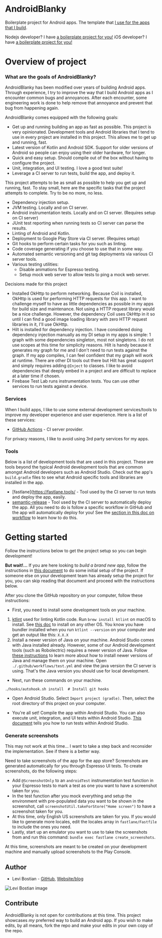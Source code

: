 # AndroidBlanky

Boilerplate project for Android apps. The template that [I use for the apps that I build](https://curiosityio.com/).

Nodejs developer? I have [a boilerplate project for you!](https://github.com/levibostian/expressjsblanky)
iOS developer? I have [a boilerplate project for you!](https://github.com/levibostian/iosblanky)

# Overview of project

### What are the goals of AndroidBlanky?

AndroidBlanky has been modified over years of building Android apps. Through experience, I try to improve the way that I build Android apps as I encounter common bugs and annoyances. After each encounter, some engineering work is done to help remove that annoyance and prevent that bug from happening again.

AndroidBlanky comes equipped with the following goals:

- Get up and running building an app as fast as possible. This project is very opinionated. Development tools and Android libraries that I tend to use in every project are installed in this project. This allows me to get up and running, fast.
- Latest version of Kotlin and Android SDK. Support for older versions of Android so people can enjoy using their older hardware, for longer.
- Quick and easy setup. Should compile out of the box without having to configure the project. 
- Unit, integration, and UI testing. I love a good test suite! 
- Leverage a CI server to run tests, build the app, and deploy it. 

This project attempts to be as small as possible to help you get up and running, fast. To stay small, here are the specific tasks that the project attempts to complete. Try to be no more, no less. 

- Dependency injection setup. 
- JVM testing. Locally and on CI server. 
- Android instrumentation tests. Locally and on CI server. (Requires setup on CI server)
- JUnit test reporting when running tests so CI server can parse the results. 
- Linting of Android and Kotlin. 
- Deployment to Google Play Store via CI server. (Requires setup)
- Git hooks to perform certain tasks for you such as linting. 
- Code coverage generating if you choose to use that in some way. 
- Automated semantic versioning and git tag deployments via various CI server tools. 
- Various testing utilities:
  - Disable animations for Espresso testing. 
  - Setup mock web server to allow tests to ping a mock web server. 

Decisions made for this project
- Installed OkHttp to perform networking. Because Coil is installed, OkHttp is used for performing HTTP requests for this app. I want to challenge myself to have as little dependencies as possible in my apps for build size and maintenance. Not using a HTTP request library would be a nice challenge. However, the dependency Coil uses OkHttp in it so until I can find a good image loading library with zero HTTP request libraries in it, I'll use OkHttp. 
- Hilt is installed for dependency injection. I have considered doing dependency injection manually as my DI setup in my apps is simple: 1 graph with some dependencies singleton, most not singletons. I do not use scopes at this time for simplicity reasons. Hilt is handy because it generates my graph for me and I don't need to run tests against the graph. If my app compiles, I can feel confident that my graph will work at runtime. There are other DI tools out there but Hilt has great support and simply requires adding `@Inject` to classes. I like to avoid dependencies that deeply embed in a project and are difficult to replace at a later time if chosen. 
- Firebase Test Lab runs instrumentation tests. You can use other services to run tests against a device. 

### Services 

When I build apps, I like to use some external development services/tools to improve my developer experience and user experience. Here is a list of these services:

* [GitHub Actions](https://github.com/features/actions) - CI server provider. 

For privacy reasons, I like to avoid using 3rd party services for my apps. 

### Tools 

Below is a list of development tools that are used in this project. These are tools beyond the typical Android development tools that are common amongst Android developers such as Android Studio. Check out the app's `build.gradle` files to see what Android specific tools and libraries are installed in the app. 

* [fastlane](https://fastlane.tools/ - Tool used by the CI server to run tests and deploy the app, easily. 
* [semantic-release](https://github.com/semantic-release/semantic-release) - Tool used by the CI server to automatically deploy the app. All you need to do is follow a specific workflow in GitHub and the app will automatically deploy for you! See the [section in this doc on workflow](#workflow) to learn how to do this.

# Getting started

Follow the instructions below to get the project setup so you can begin development!

**But wait!...** If you are here looking to *build a brand new app*, follow the instructions in [this document](docs/SETUP.md) to do some initial setup of the project. If someone else on your development team has already setup the project for you, you can skip reading that document and proceed with the instructions below. 

After you clone the GitHub repository on your computer, follow these instructions:

* First, you need to install some development tools on your machine. 

1. [ktlint](https://ktlint.github.io/) used for linting Kotlin code. Run `brew install ktlint` on macOS to install. See [this doc](https://ktlint.github.io/#getting-started) to install on any other OS. You know you have bundler installed when you run `ktlint --version` on your computer and get an output like this: `X.X.X`
5. Install a newer version of Java on your machine. Android Studio comes with Java installed already. However, some of our Android development tools (such as Robolectric) requires a newer version of Java. Follow [these instructions](https://gist.github.com/levibostian/3c70bd7e78d76454c165a8f32f1ff6e9) to learn more about how to install newer versions of Java and manage them on your machine. Open `./.github/workflows/test.yml` and view the java version the CI server is using. That's the Java version you should use for local development. 

* Next, run these commands on your machine. 

```
./hooks/autohook.sh install  # Install git hooks
```

* Open Android Studio. Select `Import project (gradle)`. Then, select the root directory of this project on your computer. 

* You're all set! Compile the app within Android Studio. You can also execute unit, integration, and UI tests within Android Studio. [This document](https://developer.android.com/training/testing/unit-testing/local-unit-tests#run) tells you how to run tests within Android Studio. 

### Generate screenshots

This may not work at this time... I want to take a step back and reconsider the implementation. See if there is a better way. 

Need to take screenshots of the app for the app store? Screenshots are generated automatically for you through Espresso UI tests. To create screenshots, do the following steps:

* Add `@ScreenshotOnly` to an `androidTest` instrumentation test function in your Espresso tests to mark a test as one you want to have a screenshot taken for you.
* In the test function after you mock everything and setup the environment with pre-populated data you want to be shown in the screenshot, call `screenshotUtil.takeForStore("Home screen")` to have a screenshot taken for you.
* At this time, only English US screenshots are taken for you. If you would like to generate more locales, edit the locales array in `fastlane/Fastfile` to include the ones you need.
* Lastly, start up an emulator you want to use to take the screenshots from and run this command: `bundle exec fastlane create_screenshots`.

At this time, screenshots are meant to be created on your development machine and manually upload screenshots to the Play Console. 

## Author

* Levi Bostian - [GitHub](https://github.com/levibostian), [Website/blog](https://levi.earth)

![Levi Bostian image](https://gravatar.com/avatar/22355580305146b21508c74ff6b44bc5?s=250)

## Contribute

AndroidBlanky is not open for contributions at this time. This project showcases *my* preferred way to build an Android app. If you wish to make edits, by all means, fork the repo and make your edits in your own copy of the repo.

